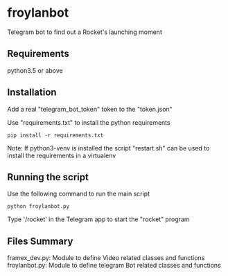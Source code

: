 # froylanbot
Telegram bot to find out a Rocket's launching moment

##  Requirements
python3.5 or above

## Installation
Add a real "telegram_bot_token" token to the "token.json"

Use "requirements.txt" to install the python requirements
```
pip install -r requirements.txt
```

Note: If python3-venv is installed the script "restart.sh" can be used to install the requirements in a virtualenv

## Running the script
Use the following command to run the main script
```
python froylanbot.py
```

Type '/rocket' in the Telegram app to start the "rocket" program

## Files Summary
framex_dev.py: Module to define Video related classes and functions
froylanbot.py: Module to define telegram Bot related classes and functions

